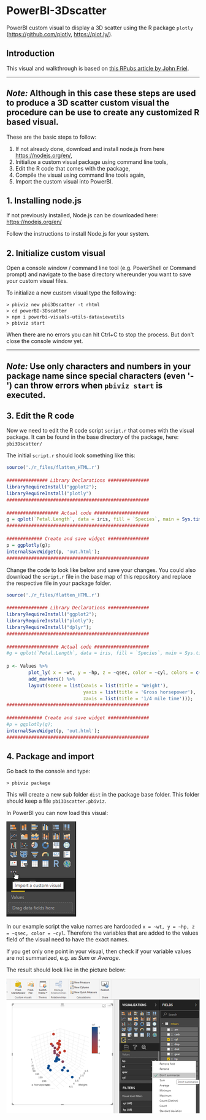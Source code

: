 # PowerBI-3Dscatter
PowerBI custom visual to display a 3D scatter using the R package `plotly` (<https://github.com/plotly>, <https://plot.ly/>).

## Introduction

This visual and walkthrough is based on [this RPubs article by John Friel](https://rpubs.com/jpf5046/313759). 

---
*Note:*
Although in this case these steps are used to produce a 3D scatter custom visual the procedure can be use to create any customized R based visual.
---

These are the basic steps to follow:

1. If not already done, download and install node.js from here <https://nodejs.org/en/>,
2. Initialize a custom visual package using command line tools,
3. Edit the R code that comes with the package,
4. Compile the visual using command line tools again,
5. Import the custom visual into PowerBI.

## 1. Installing node.js
If not previously installed, Node.js can be downloaded here: <https://nodejs.org/en/>

Follow the instructions to install Node.js for your system.

## 2. Initialize custom visual

Open a console window / command line tool (e.g. PowerShell or Command prompt) and navigate to the base directory whereunder you want to save your custom visual files.

To initialize a new custom visual type the following:

```ShellSession
> pbiviz new pbi3Dscatter -t rhtml
> cd powerBI-3Dscatter
> npm i powerbi-visuals-utils-dataviewutils
> pbiviz start
```

When there are no errors you can hit Ctrl+C to stop the process. But don't close the console window yet.

---
*Note:*
Use only characters and numbers in your package name since special characters (even '-') can throw errors when `pbiviz start` is executed.
---

## 3. Edit the R code
Now we need to edit the R code script `script.r` that comes with the visual package. It  can be found in the base directory of the package, here: `pbi3Dscatter/`

The initial `script.r` should look something like this:

```R
source('./r_files/flatten_HTML.r')

############### Library Declarations ###############
libraryRequireInstall("ggplot2");
libraryRequireInstall("plotly")
####################################################

################### Actual code ####################
g = qplot(`Petal.Length`, data = iris, fill = `Species`, main = Sys.time());
####################################################

############# Create and save widget ###############
p = ggplotly(g);
internalSaveWidget(p, 'out.html');
####################################################
```

Change the code to look like below and save your changes. You could also download the `script.r` file in the base map of this repository and replace the respective file in your package folder.

```R
source('./r_files/flatten_HTML.r')

############### Library Declarations ###############
libraryRequireInstall("ggplot2");
libraryRequireInstall("plotly");
libraryRequireInstall("dplyr");
####################################################

################### Actual code ####################
#g = qplot(`Petal.Length`, data = iris, fill = `Species`, main = Sys.time());

p <- Values %>%
        plot_ly( x = ~wt, y = ~hp, z = ~qsec, color = ~cyl, colors = c('#BF382A', '#0C4B8E')) %>%
        add_markers() %>%
        layout(scene = list(xaxis = list(title = 'Weight'),
                            yaxis = list(title = 'Gross horsepower'),
                            zaxis = list(title = '1/4 mile time')));
####################################################

############# Create and save widget ###############
#p = ggplotly(g);
internalSaveWidget(p, 'out.html');
####################################################
```

## 4. Package and import
Go back to the console and type:
```ShellSession
> pbiviz package
```

This will create a new sub folder `dist` in the package base folder.
This folder should keep a file `pbi3Dscatter.pbiviz`.

In PowerBI you can now load this visual:

![Import custom visual](images/pbi_import.png "Import custom visual")

In our example script the value names are hardcoded ```x = ~wt, y = ~hp, z = ~qsec, color = ~cyl```.
Therefore the variables that are added to the values field of the visual need to have the exact names.

If you get only one point in your visual, then check if your variable values are not summarized, e.g. as _Sum_ or _Average_.

The result should look like in the picture below:

![Import custom visual](images/result.png "Import custom visual")
